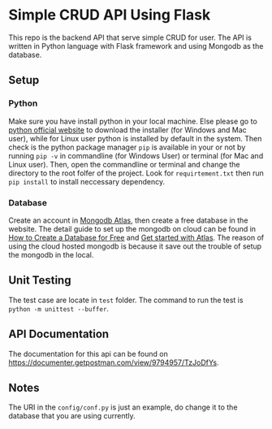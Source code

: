 # Simple CRUD API Using Flask

This repo is the backend API that serve simple CRUD for user.
The API is written in Python language with Flask framework and using Mongodb
as the database.

## Setup

### Python

Make sure you have install python in your local machine.
Else please go to [python official website](https://www.python.org/)
to download the installer (for Windows and Mac user), while for Linux user
python is installed by default in the system. Then check is the python package manager `pip`
is available in your or not by running `pip -v` in commandline (for Windows User)
or terminal (for Mac and Linux user). Then, open the commandline or terminal and change the directory to the root folfer of the project. Look for `requirtement.txt` then run `pip install` to install neccessary dependency.

### Database

Create an account in [Mongodb Atlas](https://www.mongodb.com/), then create a free
database in the website. The detail guide to set up the mongodb on cloud can be
found in [How to Create a Database for Free](https://www.mongodb.com/database/free)
and [Get started with Atlas](https://docs.atlas.mongodb.com/getting-started/). The reason
of using the cloud hosted mongodb is because it save out the trouble of setup
the mongodb in the local.

## Unit Testing

The test case are locate in `test` folder. The command to run the test is `python -m unittest --buffer`.

## API Documentation

The documentation for this api can be found on https://documenter.getpostman.com/view/9794957/TzJoDfYs.

## Notes

The URI in the `config/conf.py` is just an example, do change it to the database that you are using currently.
